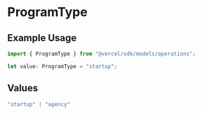 # ProgramType

## Example Usage

```typescript
import { ProgramType } from "@vercel/sdk/models/operations";

let value: ProgramType = "startup";
```

## Values

```typescript
"startup" | "agency"
```